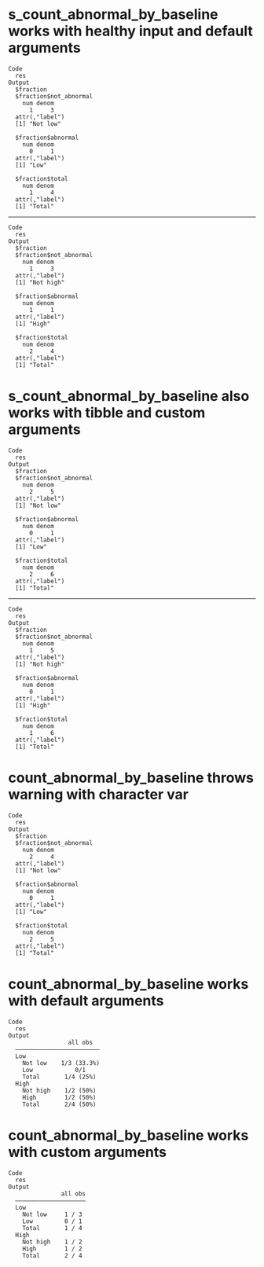# s_count_abnormal_by_baseline works with healthy input and default arguments

    Code
      res
    Output
      $fraction
      $fraction$not_abnormal
        num denom 
          1     3 
      attr(,"label")
      [1] "Not low"
      
      $fraction$abnormal
        num denom 
          0     1 
      attr(,"label")
      [1] "Low"
      
      $fraction$total
        num denom 
          1     4 
      attr(,"label")
      [1] "Total"
      
      

---

    Code
      res
    Output
      $fraction
      $fraction$not_abnormal
        num denom 
          1     3 
      attr(,"label")
      [1] "Not high"
      
      $fraction$abnormal
        num denom 
          1     1 
      attr(,"label")
      [1] "High"
      
      $fraction$total
        num denom 
          2     4 
      attr(,"label")
      [1] "Total"
      
      

# s_count_abnormal_by_baseline also works with tibble and custom arguments

    Code
      res
    Output
      $fraction
      $fraction$not_abnormal
        num denom 
          2     5 
      attr(,"label")
      [1] "Not low"
      
      $fraction$abnormal
        num denom 
          0     1 
      attr(,"label")
      [1] "Low"
      
      $fraction$total
        num denom 
          2     6 
      attr(,"label")
      [1] "Total"
      
      

---

    Code
      res
    Output
      $fraction
      $fraction$not_abnormal
        num denom 
          1     5 
      attr(,"label")
      [1] "Not high"
      
      $fraction$abnormal
        num denom 
          0     1 
      attr(,"label")
      [1] "High"
      
      $fraction$total
        num denom 
          1     6 
      attr(,"label")
      [1] "Total"
      
      

# count_abnormal_by_baseline throws warning with character var

    Code
      res
    Output
      $fraction
      $fraction$not_abnormal
        num denom 
          2     4 
      attr(,"label")
      [1] "Not low"
      
      $fraction$abnormal
        num denom 
          0     1 
      attr(,"label")
      [1] "Low"
      
      $fraction$total
        num denom 
          2     5 
      attr(,"label")
      [1] "Total"
      
      

# count_abnormal_by_baseline works with default arguments

    Code
      res
    Output
                     all obs  
      ————————————————————————
      Low                     
        Not low    1/3 (33.3%)
        Low            0/1    
        Total       1/4 (25%) 
      High                    
        Not high    1/2 (50%) 
        High        1/2 (50%) 
        Total       2/4 (50%) 

# count_abnormal_by_baseline works with custom arguments

    Code
      res
    Output
                   all obs
      ————————————————————
      Low                 
        Not low     1 / 3 
        Low         0 / 1 
        Total       1 / 4 
      High                
        Not high    1 / 2 
        High        1 / 2 
        Total       2 / 4 

